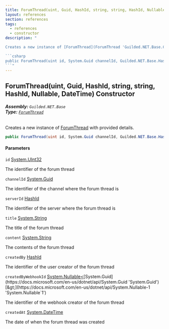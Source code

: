 ```yaml
---
title: ForumThread(uint, Guid, HashId, string, string, HashId, Nullable<Guid>, DateTime)
layout: references
section: references
tags:
  - references
  - constructor
description: "

Creates a new instance of [ForumThread](ForumThread 'Guilded.NET.Base.Content.ForumThread') with provided details.

```csharp
public ForumThread(uint id, System.Guid channelId, Guilded.NET.Base.HashId serverId, string title, string content, Guilded.NET.Base.HashId createdBy, System.Nullable<System.Guid> createdByWebhookId, System.DateTime createdAt);
```"
---
```


## ForumThread(uint, Guid, HashId, string, string, HashId, Nullable<Guid>, DateTime) Constructor
###### **Assembly:** `Guilded.NET.Base`<br/>**Type:** [`ForumThread`](ForumThread 'Guilded.NET.Base.Content.ForumThread')

Creates a new instance of [ForumThread](ForumThread 'Guilded.NET.Base.Content.ForumThread') with provided details.

```csharp
public ForumThread(uint id, System.Guid channelId, Guilded.NET.Base.HashId serverId, string title, string content, Guilded.NET.Base.HashId createdBy, System.Nullable<System.Guid> createdByWebhookId, System.DateTime createdAt);
```
#### Parameters

<a name='Guilded.NET.Base.Content.ForumThread.ForumThread(uint,System.Guid,Guilded.NET.Base.HashId,string,string,Guilded.NET.Base.HashId,System.Nullable_System.Guid_,System.DateTime).id'></a>

`id` [System.UInt32](https://docs.microsoft.com/en-us/dotnet/api/System.UInt32 'System.UInt32')

The identifier of the forum thread

<a name='Guilded.NET.Base.Content.ForumThread.ForumThread(uint,System.Guid,Guilded.NET.Base.HashId,string,string,Guilded.NET.Base.HashId,System.Nullable_System.Guid_,System.DateTime).channelId'></a>

`channelId` [System.Guid](https://docs.microsoft.com/en-us/dotnet/api/System.Guid 'System.Guid')

The identifier of the channel where the forum thread is

<a name='Guilded.NET.Base.Content.ForumThread.ForumThread(uint,System.Guid,Guilded.NET.Base.HashId,string,string,Guilded.NET.Base.HashId,System.Nullable_System.Guid_,System.DateTime).serverId'></a>

`serverId` [HashId](HashId 'Guilded.NET.Base.HashId')

The identifier of the server where the forum thread is

<a name='Guilded.NET.Base.Content.ForumThread.ForumThread(uint,System.Guid,Guilded.NET.Base.HashId,string,string,Guilded.NET.Base.HashId,System.Nullable_System.Guid_,System.DateTime).title'></a>

`title` [System.String](https://docs.microsoft.com/en-us/dotnet/api/System.String 'System.String')

The title of the forum thread

<a name='Guilded.NET.Base.Content.ForumThread.ForumThread(uint,System.Guid,Guilded.NET.Base.HashId,string,string,Guilded.NET.Base.HashId,System.Nullable_System.Guid_,System.DateTime).content'></a>

`content` [System.String](https://docs.microsoft.com/en-us/dotnet/api/System.String 'System.String')

The contents of the forum thread

<a name='Guilded.NET.Base.Content.ForumThread.ForumThread(uint,System.Guid,Guilded.NET.Base.HashId,string,string,Guilded.NET.Base.HashId,System.Nullable_System.Guid_,System.DateTime).createdBy'></a>

`createdBy` [HashId](HashId 'Guilded.NET.Base.HashId')

The identifier of the user creator of the forum thread

<a name='Guilded.NET.Base.Content.ForumThread.ForumThread(uint,System.Guid,Guilded.NET.Base.HashId,string,string,Guilded.NET.Base.HashId,System.Nullable_System.Guid_,System.DateTime).createdByWebhookId'></a>

`createdByWebhookId` [System.Nullable&lt;](https://docs.microsoft.com/en-us/dotnet/api/System.Nullable-1 'System.Nullable`1')[System.Guid](https://docs.microsoft.com/en-us/dotnet/api/System.Guid 'System.Guid')[&gt;](https://docs.microsoft.com/en-us/dotnet/api/System.Nullable-1 'System.Nullable`1')

The identifier of the webhook creator of the forum thread

<a name='Guilded.NET.Base.Content.ForumThread.ForumThread(uint,System.Guid,Guilded.NET.Base.HashId,string,string,Guilded.NET.Base.HashId,System.Nullable_System.Guid_,System.DateTime).createdAt'></a>

`createdAt` [System.DateTime](https://docs.microsoft.com/en-us/dotnet/api/System.DateTime 'System.DateTime')

The date of when the forum thread was created